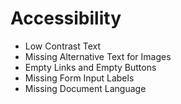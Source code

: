 # Accessibility

* Low Contrast Text
* Missing Alternative Text for Images
* Empty Links and Empty Buttons
* Missing Form Input Labels
* Missing Document Language
